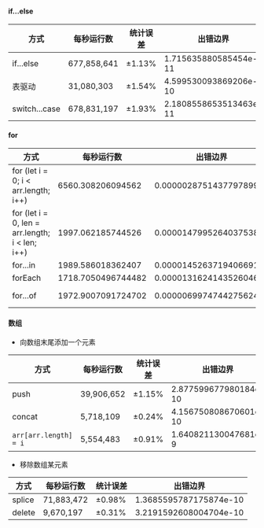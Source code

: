  #### if...else
 | 方式 | 每秒运行数 | 统计误差 | 出错边界 |
 | --- | --- | --- | --- |
 | if...else | 677,858,641 | ±1.13% | 1.715635880585454e-11 |
 | 表驱动 | 31,080,303 | ±1.54% | 4.599530093869206e-10|
 | switch...case| 678,831,197| ±1.93%| 2.1808558653513463e-11 |

#### for
| 方式 | 每秒运行数 | 出错边界 | 样本方差 |
| --- | --- | --- | ---
| for (let i = 0; i < arr.length; i++) | 6560.308206094562 | 0.000002875143779789936 | 1.78601493029096e-10 |
| for (let i = 0, len = arr.length; i < len; i++) | 1997.062185744526 | 0.000014799526403753801 | 4.390098031212583e-9 |
| for...in | 1989.586018362407 | 0.000014526371940669156 | 4.504183023794809e-9 |
| forEach | 1718.7050496744482 | 0.000013162414352604606 | 3.698050403569201e-9 |
| for...of | 1972.9007091724702 | 0.000006997474427562432 | 1.0451637770408151e-9 |


#### 数组

- 向数组末尾添加一个元素
  
 | 方式 | 每秒运行数 | 统计误差 | 出错边界 |
 | --- | --- | --- | --- |
 | push | 39,906,652 | ±1.15%| 2.877599677980184e-10 |
 | concat | 5,718,109 | ±0.24% | 4.156750808670601e-10 |
 | `arr[arr.length] = i` | 5,554,483| ±0.91% | 1.640821130047681e-9 |

- 移除数组某元素
  
 | 方式 | 每秒运行数 | 统计误差 | 出错边界 |
 | --- | --- | --- | --- |
 | splice | 71,883,472 | ±0.98% | 1.3685595787175874e-10 |
 | delete | 9,670,197 | ±0.31% | 3.2191592608004704e-10 |